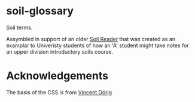 # soil-glossary

Soil terms.

Assymbled in support of an older [Soil Reader](https://enviro-soil.com/soils101/) that was created as an examplar to Univeristy students of how an 'A' student might take notes for an upper division introductory soils course.

# Acknowledgements

The basis of the CSS is from [Vincent Dörig](https://latex.vercel.app/)
